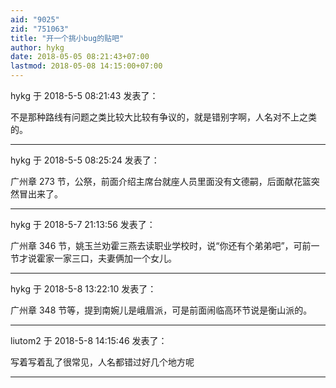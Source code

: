 ```yaml
---
aid: "9025"
zid: "751063"
title: "开一个挑小bug的贴吧"
author: hykg
date: 2018-05-05 08:21:43+07:00
lastmod: 2018-05-08 14:15:00+07:00
---
```


hykg 于 2018-5-5 08:21:43 发表了：

不是那种路线有问题之类比较大比较有争议的，就是错别字啊，人名对不上之类的。

---

hykg 于 2018-5-5 08:25:24 发表了：

广州章 273 节，公祭，前面介绍主席台就座人员里面没有文德嗣，后面献花篮突然冒出来了。

---

hykg 于 2018-5-7 21:13:56 发表了：

广州章 346 节，姚玉兰劝霍三燕去读职业学校时，说“你还有个弟弟吧”，可前一节才说霍家一家三口，夫妻俩加一个女儿。

---

hykg 于 2018-5-8 13:22:10 发表了：

广州章 348 节等，提到南婉儿是峨眉派，可是前面闹临高环节说是衡山派的。

---

liutom2 于 2018-5-8 14:15:46 发表了：

写着写着乱了很常见，人名都错过好几个地方呢

---
